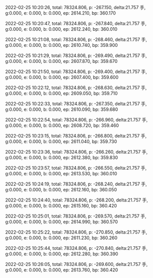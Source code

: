 2022-02-25 10:20:26, total: 78324.806, p: -267.150, delta:21.757 手, g:0.000, e: 0.000, b: 0.000, ep: 2614.210, bp: 360.170

2022-02-25 10:20:47, total: 78324.806, p: -267.840, delta:21.757 手, g:0.000, e: 0.000, b: 0.000, ep: 2612.240, bp: 360.010

2022-02-25 10:21:08, total: 78324.806, p: -268.460, delta:21.757 手, g:0.000, e: 0.000, b: 0.000, ep: 2610.740, bp: 359.900

2022-02-25 10:21:29, total: 78324.806, p: -269.490, delta:21.757 手, g:0.000, e: 0.000, b: 0.000, ep: 2607.870, bp: 359.670

2022-02-25 10:21:50, total: 78324.806, p: -269.400, delta:21.757 手, g:0.000, e: 0.000, b: 0.000, ep: 2607.400, bp: 359.600

2022-02-25 10:22:12, total: 78324.806, p: -268.630, delta:21.757 手, g:0.000, e: 0.000, b: 0.000, ep: 2609.050, bp: 359.710

2022-02-25 10:22:33, total: 78324.806, p: -267.350, delta:21.757 手, g:0.000, e: 0.000, b: 0.000, ep: 2610.090, bp: 359.680

2022-02-25 10:22:54, total: 78324.806, p: -266.960, delta:21.757 手, g:0.000, e: 0.000, b: 0.000, ep: 2608.720, bp: 359.460

2022-02-25 10:23:15, total: 78324.806, p: -266.800, delta:21.757 手, g:0.000, e: 0.000, b: 0.000, ep: 2611.040, bp: 359.730

2022-02-25 10:23:36, total: 78324.806, p: -266.260, delta:21.757 手, g:0.000, e: 0.000, b: 0.000, ep: 2612.380, bp: 359.830

2022-02-25 10:23:57, total: 78324.806, p: -266.550, delta:21.757 手, g:0.000, e: 0.000, b: 0.000, ep: 2613.530, bp: 360.010

2022-02-25 10:24:19, total: 78324.806, p: -268.240, delta:21.757 手, g:0.000, e: 0.000, b: 0.000, ep: 2612.160, bp: 360.050

2022-02-25 10:24:40, total: 78324.806, p: -268.200, delta:21.757 手, g:0.000, e: 0.000, b: 0.000, ep: 2615.160, bp: 360.420

2022-02-25 10:25:01, total: 78324.806, p: -269.570, delta:21.757 手, g:0.000, e: 0.000, b: 0.000, ep: 2614.990, bp: 360.570

2022-02-25 10:25:22, total: 78324.806, p: -270.850, delta:21.757 手, g:0.000, e: 0.000, b: 0.000, ep: 2611.230, bp: 360.260

2022-02-25 10:25:44, total: 78324.806, p: -270.840, delta:21.757 手, g:0.000, e: 0.000, b: 0.000, ep: 2612.280, bp: 360.390

2022-02-25 10:26:05, total: 78324.806, p: -269.600, delta:21.757 手, g:0.000, e: 0.000, b: 0.000, ep: 2613.760, bp: 360.420